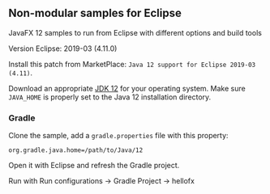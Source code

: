 ## Non-modular samples for Eclipse

JavaFX 12 samples to run from Eclipse with different options and build tools

Version Eclipse: 2019-03 (4.11.0)

Install this patch from MarketPlace: `Java 12 support for Eclipse 2019-03 (4.11)`.

Download an appropriate [JDK 12](https://jdk.java.net/12/) for your operating system. Make sure `JAVA_HOME` 
is properly set to the Java 12 installation directory. 

### Gradle

Clone the sample, add a `gradle.properties` file with this property:

    org.gradle.java.home=/path/to/Java/12

Open it with Eclipse and refresh the Gradle project. 

Run with Run configurations -> Gradle Project -> hellofx
